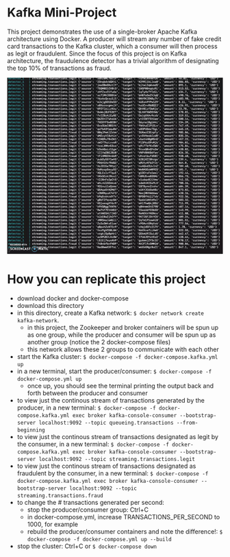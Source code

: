 # Kafka Mini-Project
This project demonstrates the use of a single-broker Apache Kafka architecture using Docker. A producer will stream any number of fake credit card transactions to the Kafka cluster, which a consumer will then process as legit or fraudulent. Since the focus of this project is on Kafka architecture, the fraudulence detector has a trivial algorithm of designating the top 10% of transactions as fraud.

![](images/streaming-example.gif)

# How you can replicate this project
* download docker and docker-compose
* download this directory
* in this directory, create a Kafka network: `$ docker network create kafka-network`.
    * in this project, the Zookeeper and broker containers will be spun up as one group, while the producer and consumer will be spun up as another group (notice the 2 docker-compose files)
    * this network allows these 2 groups to communicate with each other
* start the Kafka cluster: `$ docker-compose -f docker-compose.kafka.yml up`
* in a new terminal, start the producer/consumer: `$ docker-compose -f docker-compose.yml up`
    * once up, you should see the terminal printing the output back and forth between the producer and consumer
* to view just the continous stream of transactions generated by the producer, in a new terminal: `$ docker-compose -f docker-compose.kafka.yml exec broker kafka-console-consumer --bootstrap-server localhost:9092 --topic queueing.transactions --from-beginning`
* to view just the continous stream of transactions designated as legit by the consumer, in a new terminal: `$ docker-compose -f docker-compose.kafka.yml exec broker kafka-console-consumer --bootstrap-server localhost:9092 --topic streaming.transactions.legit`
* to view just the continous stream of transactions designated as fraudulent by the consumer, in a new terminal: `$ docker-compose -f docker-compose.kafka.yml exec broker kafka-console-consumer --bootstrap-server localhost:9092 --topic streaming.transactions.fraud`
* to change the # transactions generated per second:
    * stop the producer/consumer group: Ctrl+C
    * in docker-compose.yml, increase TRANSACTIONS_PER_SECOND to 1000, for example
    * rebuild the producer/consumer containers and note the difference!: `$ docker-compose -f docker-compose.yml up --build`
* stop the cluster: Ctrl+C or `$ docker-compose down`


